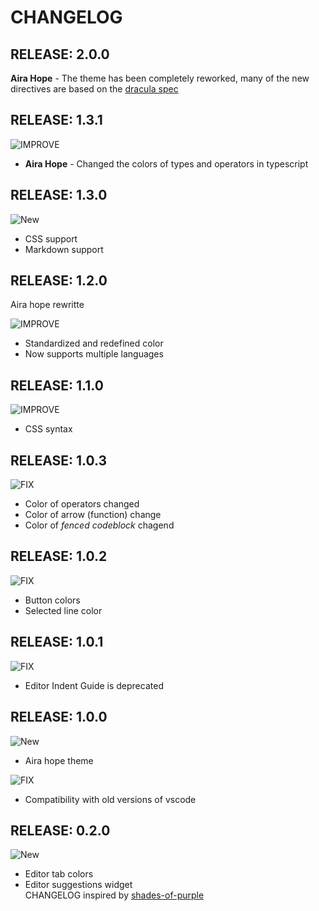 # CHANGELOG

## RELEASE: 2.0.0

**Aira Hope** - The theme has been completely reworked, many of the new directives are based on the [dracula spec](https://spec.draculatheme.com/)

## RELEASE: 1.3.1

![IMPROVE](https://img.shields.io/badge/-IMPROVEMENT-gray.svg?colorB=39AA54)

* **Aira Hope** - Changed the colors of types and operators in typescript

## RELEASE: 1.3.0

![New](https://img.shields.io/badge/-NEW-gray.svg?colorB=3778FF)

* CSS support
* Markdown support

## RELEASE: 1.2.0

Aira hope rewritte

![IMPROVE](https://img.shields.io/badge/-IMPROVEMENT-gray.svg?colorB=39AA54)

* Standardized and redefined color
* Now supports multiple languages

## RELEASE: 1.1.0

![IMPROVE](https://img.shields.io/badge/-IMPROVEMENT-gray.svg?colorB=39AA54)

* CSS syntax

## RELEASE: 1.0.3

![FIX](https://img.shields.io/badge/-FIX-gray.svg?colorB=ff6347)

* Color of operators changed
* Color of arrow (function) change
* Color of _fenced codeblock_ chagend

## RELEASE: 1.0.2

![FIX](https://img.shields.io/badge/-FIX-gray.svg?colorB=ff6347)

* Button colors
* Selected line color

## RELEASE: 1.0.1

![FIX](https://img.shields.io/badge/-FIX-gray.svg?colorB=ff6347)

* Editor Indent Guide is deprecated

## RELEASE: 1.0.0

![New](https://img.shields.io/badge/-NEW-gray.svg?colorB=3778FF)

* Aira hope theme

![FIX](https://img.shields.io/badge/-FIX-gray.svg?colorB=ff6347)

* Compatibility with old versions of vscode

## RELEASE: 0.2.0

![New](https://img.shields.io/badge/-NEW-gray.svg?colorB=3778FF)

* Editor tab colors
* Editor suggestions widget
</br>CHANGELOG inspired by [shades-of-purple](https://github.com/ahmadawais/shades-of-purple-vscode)
